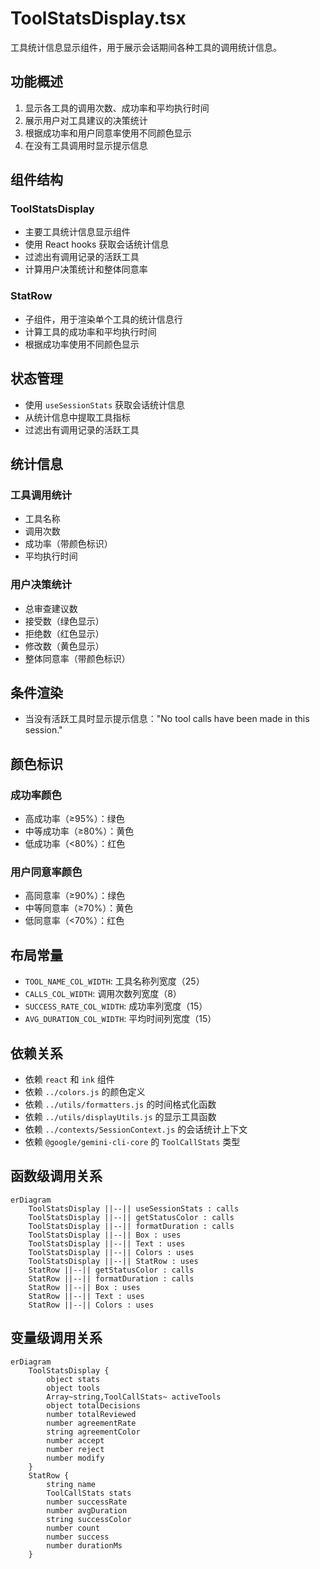 # ToolStatsDisplay.tsx

工具统计信息显示组件，用于展示会话期间各种工具的调用统计信息。

## 功能概述

1. 显示各工具的调用次数、成功率和平均执行时间
2. 展示用户对工具建议的决策统计
3. 根据成功率和用户同意率使用不同颜色显示
4. 在没有工具调用时显示提示信息

## 组件结构

### ToolStatsDisplay
- 主要工具统计信息显示组件
- 使用 React hooks 获取会话统计信息
- 过滤出有调用记录的活跃工具
- 计算用户决策统计和整体同意率

### StatRow
- 子组件，用于渲染单个工具的统计信息行
- 计算工具的成功率和平均执行时间
- 根据成功率使用不同颜色显示

## 状态管理

- 使用 `useSessionStats` 获取会话统计信息
- 从统计信息中提取工具指标
- 过滤出有调用记录的活跃工具

## 统计信息

### 工具调用统计
- 工具名称
- 调用次数
- 成功率（带颜色标识）
- 平均执行时间

### 用户决策统计
- 总审查建议数
- 接受数（绿色显示）
- 拒绝数（红色显示）
- 修改数（黄色显示）
- 整体同意率（带颜色标识）

## 条件渲染

- 当没有活跃工具时显示提示信息："No tool calls have been made in this session."

## 颜色标识

### 成功率颜色
- 高成功率（≥95%）：绿色
- 中等成功率（≥80%）：黄色
- 低成功率（<80%）：红色

### 用户同意率颜色
- 高同意率（≥90%）：绿色
- 中等同意率（≥70%）：黄色
- 低同意率（<70%）：红色

## 布局常量

- `TOOL_NAME_COL_WIDTH`: 工具名称列宽度（25）
- `CALLS_COL_WIDTH`: 调用次数列宽度（8）
- `SUCCESS_RATE_COL_WIDTH`: 成功率列宽度（15）
- `AVG_DURATION_COL_WIDTH`: 平均时间列宽度（15）

## 依赖关系

- 依赖 `react` 和 `ink` 组件
- 依赖 `../colors.js` 的颜色定义
- 依赖 `../utils/formatters.js` 的时间格式化函数
- 依赖 `../utils/displayUtils.js` 的显示工具函数
- 依赖 `../contexts/SessionContext.js` 的会话统计上下文
- 依赖 `@google/gemini-cli-core` 的 `ToolCallStats` 类型

## 函数级调用关系

```mermaid
erDiagram
    ToolStatsDisplay ||--|| useSessionStats : calls
    ToolStatsDisplay ||--|| getStatusColor : calls
    ToolStatsDisplay ||--|| formatDuration : calls
    ToolStatsDisplay ||--|| Box : uses
    ToolStatsDisplay ||--|| Text : uses
    ToolStatsDisplay ||--|| Colors : uses
    ToolStatsDisplay ||--|| StatRow : uses
    StatRow ||--|| getStatusColor : calls
    StatRow ||--|| formatDuration : calls
    StatRow ||--|| Box : uses
    StatRow ||--|| Text : uses
    StatRow ||--|| Colors : uses
```

## 变量级调用关系

```mermaid
erDiagram
    ToolStatsDisplay {
        object stats
        object tools
        Array~string,ToolCallStats~ activeTools
        object totalDecisions
        number totalReviewed
        number agreementRate
        string agreementColor
        number accept
        number reject
        number modify
    }
    StatRow {
        string name
        ToolCallStats stats
        number successRate
        number avgDuration
        string successColor
        number count
        number success
        number durationMs
    }
```